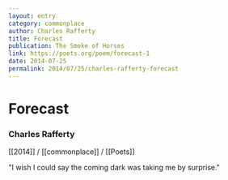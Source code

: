 ```yaml
---
layout: entry
category: commonplace
author: Charles Rafferty
title: Forecast
publication: The Smoke of Horses
link: https://poets.org/poem/forecast-1
date: 2014-07-25
permalink: 2014/07/25/charles-rafferty-forecast
---
```


# Forecast

### Charles Rafferty

[[2014]] / [[commonplace]] / [[Poets]]

"I wish I could say the coming dark was taking me by surprise."